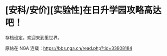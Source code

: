 [安科/安价][实验性]在日升学园攻略高达吧！
==================================

存档设定。欢迎来到里世界。

原帖在 NGA 连载：https://bbs.nga.cn/read.php?tid=33908184

